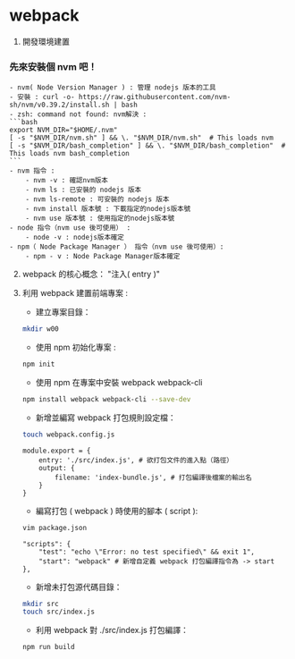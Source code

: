 # webpack

1. 開發環境建置
### 先來安裝個 nvm 吧！
    - nvm( Node Version Manager ) : 管理 nodejs 版本的工具
    - 安裝 : curl -o- https://raw.githubusercontent.com/nvm-sh/nvm/v0.39.2/install.sh | bash
    - zsh: command not found: nvm解決 :
    ```bash
    export NVM_DIR="$HOME/.nvm"
    [ -s "$NVM_DIR/nvm.sh" ] && \. "$NVM_DIR/nvm.sh"  # This loads nvm
    [ -s "$NVM_DIR/bash_completion" ] && \. "$NVM_DIR/bash_completion"  # This loads nvm bash_completion
    ```
    - nvm 指令 :
        - nvm -v : 確認nvm版本
        - nvm ls : 已安裝的 nodejs 版本
        - nvm ls-remote : 可安裝的 nodejs 版本
        - nvm install 版本號 : 下載指定的nodejs版本號
        - nvm use 版本號 : 使用指定的nodejs版本號
    - node 指令（nvm use 後可使用） :
        - node -v : nodejs版本確定
    - npm（ Node Package Manager ） 指令（nvm use 後可使用）:
        - npm - v : Node Package Manager版本確定

2. webpack 的核心概念： "注入( entry )"

3. 利用 webpack 建置前端專案 :
    - 建立專案目錄：
    ```bash
    mkdir w00
    ```
    - 使用 npm 初始化專案 :
    ```bash
    npm init
    ```
    - 使用 npm 在專案中安裝 webpack webpack-cli
    ```bash
    npm install webpack webpack-cli --save-dev
    ```
    - 新增並編寫 webpack 打包規則設定檔：
    ```bash
    touch webpack.config.js
    ```
    ```vim
    module.export = {
        entry: './src/index.js', # 欲打包文件的進入點（路徑）
        output: {
            filename: 'index-bundle.js', # 打包編譯後檔案的輸出名
        }
    }
    ```
    - 編寫打包 ( webpack ) 時使用的腳本 ( script ):
    ```bash
    vim package.json
    ```
    ```vim
    "scripts": {
        "test": "echo \"Error: no test specified\" && exit 1",
        "start": "webpack" # 新增自定義 webpack 打包編譯指令為 -> start
    },
    ```
    - 新增未打包源代碼目錄：
    ```bash
    mkdir src
    touch src/index.js
    ```
    - 利用 webpack 對 ./src/index.js 打包編譯：
    ```bash
    npm run build
    ```